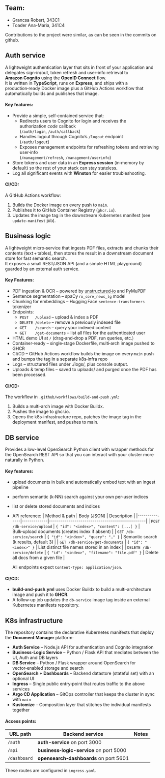 Team:
--
* Grancsa Robert, 343C1
* Toader Ana-Maria, 341C4

Contributions to the project were similar, as can be seen in the commits on github.

## Auth service

A lightweight authentication layer that sits in front of your application and delegates sign‑in/out, token refresh and user‑info retrieval to **Amazon Cognito** using the **OpenID Connect** flow.  
It is written in **TypeScript**, runs on **Express**, and ships with a production‑ready Docker image plus a GitHub Actions workflow that automatically builds and publishes that image.

#### Key features:
* Provide a simple, self‑contained service that:
    * Redirects users to Cognito for login and receives the authorization _code_ callback  
      (`/auth/login`, `/auth/callback`)
    * Handles logout through Cognito’s `/logout` endpoint  
      (`/auth/logout`)
    * Exposes management endpoints for refreshing tokens and retrieving user‑info  
      (`/management/refresh`, `/management/userinfo`)
* Store tokens and user data in an **Express session** (in‑memory by default) so the rest of your stack can stay stateless.
* Log all significant events with **Winston** for easier troubleshooting.

#### CI/CD:
A GitHub Actions workflow:

1. Builds the Docker image on every push to `main`.
2. Publishes it to GitHub Container Registry (`ghcr.io`).
3. Updates the image tag in the downstream Kubernetes manifest (see `update-manifest` job).


## Business logic

A lightweight micro‑service that ingests PDF files, extracts and chunks their contents (text + tables), then stores the result in a downstream document store for fast semantic search.  
It exposes a small REST/JSON API (and a simple HTML playground) guarded by an external auth service.

#### Key Features:
* PDF ingestion & OCR – powered by [unstructured‑io](https://unstructured.io/) and PyMuPDF
* Sentence segmentation – spaCy `ro_core_news_lg` model
* Chunking for embeddings – Hugging Face `sentence‑transformers` tokenizer
* Endpoints:
    * `POST   /upload`         – upload & index a PDF
    * `DELETE /delete`         – remove a previously indexed file
    * `GET    /search`         – query your indexed content
    * `GET    /get-documents`  – list all files for the authenticated user
* HTML demo UI at `/` (drag‑and‑drop a PDF, run queries, etc.)
* Container‑ready – single‑stage Dockerfile, multi‑arch image pushed to GHCR
* CI/CD – GitHub Actions workflow builds the image on every `main` push and bumps the tag in a separate k8s‑infra repo
* Logs – structured files under ./logs/, plus console output.
* Uploads & temp files – saved to uploads/ and purged once the PDF has been processed.

#### CI/CD:

The workflow in `.github/workflows/build-and-push.yml`:

1. Builds a multi‑arch image with Docker Buildx.
2. Pushes the image to ghcr.io.
3. Opens the k8s‑infrastructure repo, patches the image tag in the deployment manifest, and pushes to main.

## DB service

Provides a low-level OpenSearch Python client with wrapper methods for the OpenSearch REST API so that you can interact with your cluster more naturally in Python.

#### Key features:
* upload documents in bulk and automatically embed text with an ingest pipeline  
* perform semantic (k‑NN) search against your own per‑user indices  
* list or delete stored documents and indices
* API reference:
    | Method & path | Body (JSON) | Description                                     |
    |---------------|-------------|-------------------------------------------------|
    | `POST /db-service/upload` | `{ "id": "<index>", "content": [...] }` | Bulk‑upload documents (creates index if absent) |
    | `GET /db-service/search` | `{ "id": "<index>", "query": "…" }` | Semantic search (k results, default 3)          |
    | `GET /db-service/get-documents` | `{ "id": "<index>" }` | List distinct file names stored in an index     |
    | `DELETE /db-service/delete` | `{ "id": "<index>", "filename": "file.pdf" }` | Delete all docs from a given file               |

    All endpoints expect `Content‑Type: application/json`.

#### CI/CD:
* **build-and-push.yml** uses Docker Buildx to build a multi‑architecture image and push it to **GHCR**.
* A follow‑up job updates the `db-service` image tag inside an external Kubernetes manifests repository.


## K8s infrastructure

The repository contains the declarative Kubernetes manifests that deploy the **Document Manager** platform:

* **Auth Service** – Node.js API for authentication and Cognito integration  
* **Business‑Logic Service** – Python / Flask API that mediates between the UI, Auth and DB layers  
* **DB Service** – Python / Flask wrapper around OpenSearch for vector‑enabled storage and search  
* **OpenSearch + Dashboards** – Backend datastore (stateful set) with an optional UI  
* **Ingress** – Single public entry‑point that routes traffic to the above services  
* **Argo CD Application** – GitOps controller that keeps the cluster in sync with `main`  
* **Kustomize** – Composition layer that stitches the individual manifests together

#### Access points:
| URL path | Backend service | Notes |
|----------|-----------------|-------|
| `/auth` | **auth-service** on port 3000 |
| `/api` | **business‑logic-service** on port 5000 |
| `/dashboard` | **opensearch‑dashboards** on port 5601 |

These routes are configured in `ingress.yaml`.  